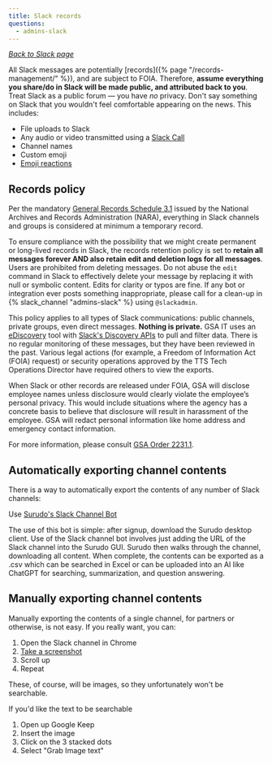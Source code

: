 ```yaml
---
title: Slack records
questions:
  - admins-slack
---
```


[_Back to Slack page_](../)

All Slack messages are potentially [records]({% page "/records-management/" %}),
and are subject to FOIA. Therefore, **assume everything you share/do in Slack
will be made public, and attributed back to you**. Treat Slack as a public forum
— you have _no_ privacy. Don't say something on Slack that you wouldn't feel
comfortable appearing on the news. This includes:

- File uploads to Slack
- Any audio or video transmitted using a
  [Slack Call](https://slack.com/help/articles/115003498363-Slack-calls--the-basics)
- Channel names
- Custom emoji
- [Emoji reactions](https://slack.com/help/articles/206870317-Use-emoji-reactions)

## Records policy

Per the mandatory
[General Records Schedule 3.1](https://www.archives.gov/records-mgmt/memos/ac33-2014.html)
issued by the National Archives and Records Administration (NARA), everything in
Slack channels and groups is considered at minimum a temporary record.

To ensure compliance with the possibility that we might create permanent or
long-lived records in Slack, the records retention policy is set to **retain all
messages forever AND also retain edit and deletion logs for all messages**.
Users are prohibited from deleting messages. Do not abuse the `edit` command in
Slack to effectively delete your message by replacing it with null or symbolic
content. Edits for clarity or typos are fine. If any bot or integration ever
posts something inappropriate, please call for a clean-up in
{% slack_channel "admins-slack" %} using `@slackadmin`.

This policy applies to all types of Slack communications: public channels,
private groups, even direct messages. **Nothing is private.** GSA IT uses an
[eDiscovery](https://en.wikipedia.org/wiki/Electronic_discovery) tool with
[Slack's Discovery APIs](https://slack.com/help/articles/360002079527-A-guide-to-Slacks-Discovery-APIs)
to pull and filter data. There is no regular monitoring of these messages, but
they have been reviewed in the past. Various legal actions (for example, a
Freedom of Information Act (FOIA) request) or security operations approved by
the TTS Tech Operations Director have required others to view the exports.

When Slack or other records are released under FOIA, GSA will disclose employee
names unless disclosure would clearly violate the employee’s personal privacy. 
This would include situations where the agency has a concrete basis to believe 
that disclosure will result in harassment of the employee. GSA will redact 
personal information like home address and emergency contact information.

For more information, please consult 
[GSA Order 2231.1](https://www.gsa.gov/reference/gsa-privacy-program/privacy-instructional-letters-and-directives).

## Automatically exporting channel contents

There is a way to automatically export the contents of any number of Slack channels:

Use [Surudo's Slack Channel Bot](https://home.surudo.ai/bot/slack-channel-analysis-bot)

The use of this bot is simple: after signup, download the Surudo desktop client.  Use of the
Slack channel bot involves just adding the URL of the Slack channel into the 
Surudo GUI.  Surudo then walks through the channel, downloading all content.
When complete, the contents can be exported as a .csv which can be searched in Excel
or can be uploaded into an AI like ChatGPT for searching, summarization, 
and question answering.

## Manually exporting channel contents

Manually exporting the contents of a single channel, for
partners or otherwise, is not easy. If you really want, you can:

1. Open the Slack channel in Chrome
1. [Take a screenshot](https://zapier.com/blog/full-page-screenshots-in-chrome/)
1. Scroll up
1. Repeat

These, of course, will be images, so they unfortunately won't be searchable.

If you'd like the text to be searchable

1. Open up Google Keep
1. Insert the image
1. Click on the 3 stacked dots
1. Select "Grab Image text"


